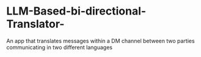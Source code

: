# LLM-Based-bi-directional-Translator-
An app that translates messages within a DM channel between two parties communicating in two different languages
